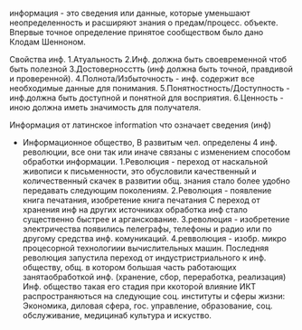 информация - это сведения или данные, которые уменьшают неопределенность и расширяют знания о предам/процесс. объекте. Впервые точное определение принятое сообществом было дано Клодам Шенноном.

Свойства инф. 
1.Атуальность
2.Инф. должна быть своевременной чтоб быть полезной
3.Достоверносстть (инф должна быть точной, правдивой и проверенной).
4.Полнота/Избыточность - инф. содержит все необходимые данные для понимания.
5.Понятностность/Доступность - инф.должна быть доступной и понятной для восприятия.
6.Ценность - иною должна иметь значимость для получателя.


Информация от латинское information что означает сведения (инф)
- Информационное общество, 
В развитым чел. определены 4 инф. революции, все они так или иначе связаны с изменением способом обработки информации.
1.Революция - переход от наскальной живописи к письменности, это обусловили качественный и количественный скачек в развитии общ. знания стало более удобно передавать следующим поколениям.
2.Революция - появление книга печатания, изобретение книга печатания С переход от хранения инф на других источниках обработка инф стало существенно быстрее и арганскование.
3.революция - изобретение электричества появились пелеграфы, телефоны и радио или по другому средства инф. комуникаций.
4.ревволюция - изобр. микро процесорной технологиии вычислительных машин.
Последняя революция запустила переход от индустристриального к инф. обществу, общ. в котором большая часть работающих занятаобработкой инф. (хранение, сбор, переработка, реализация)
Инф. общество такая его стадия при ккоторой влияние ИКТ распространяються на следующие соц. институты и сферы жизни: Экономика, диловая сфера, гос. управление, образование, соц. обслуживание, медицинаб культура и искуство.